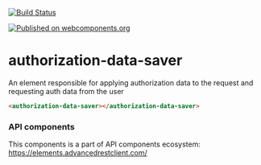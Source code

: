 [![Build Status](https://travis-ci.org/advanced-rest-client/api-url-data-model.svg?branch=stage)](https://travis-ci.org/advanced-rest-client/authorization-data-saver)

[![Published on webcomponents.org](https://img.shields.io/badge/webcomponents.org-published-blue.svg)](https://www.webcomponents.org/element/advanced-rest-client/authorization-data-saver)

# authorization-data-saver

An element responsible for applying authorization data to the request and requesting auth data from the user

<!---
```
<custom-element-demo>
  <template>
    <link rel="import" href="authorization-data-saver.html">
    <next-code-block></next-code-block>
  </template>
</custom-element-demo>
```
-->

```html
<authorization-data-saver></authorization-data-saver>
```

### API components

This components is a part of API components ecosystem: https://elements.advancedrestclient.com/
